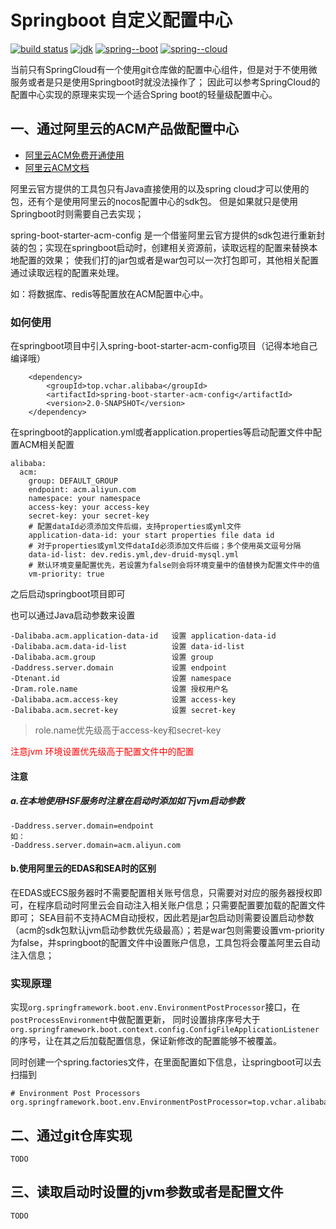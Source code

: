 # Springboot 自定义配置中心

[![build status](https://img.shields.io/badge/build-2.0-green)]()
[![jdk](https://img.shields.io/badge/jdk-1.8-green)]()
[![spring--boot](https://img.shields.io/badge/spring--boot-2.1.9-green)]()
[![spring--cloud](https://img.shields.io/badge/config--center-acm-green)]()

当前只有SpringCloud有一个使用git仓库做的配置中心组件，但是对于不使用微服务或者是只是使用Springboot时就没法操作了；
因此可以参考SpringCloud的配置中心实现的原理来实现一个适合Spring boot的轻量级配置中心。

## 一、通过阿里云的ACM产品做配置中心

* [阿里云ACM免费开通使用](https://promotion.aliyun.com/ntms/yunparter/invite.html?userCode=yk3sqxxe)
* [阿里云ACM文档](https://help.aliyun.com/product/59604.html)

阿里云官方提供的工具包只有Java直接使用的以及spring cloud才可以使用的包，还有个是使用阿里云的nocos配置中心的sdk包。
但是如果就只是使用Springboot时则需要自己去实现；

spring-boot-starter-acm-config 是一个借鉴阿里云官方提供的sdk包进行重新封装的包；实现在springboot启动时，创建相关资源前，读取远程的配置来替换本地配置的效果；
使我们打的jar包或者是war包可以一次打包即可，其他相关配置通过读取远程的配置来处理。

如：将数据库、redis等配置放在ACM配置中心中。

### 如何使用
在springboot项目中引入spring-boot-starter-acm-config项目（记得本地自己编译哦）
        
        <dependency>
            <groupId>top.vchar.alibaba</groupId>
            <artifactId>spring-boot-starter-acm-config</artifactId>
            <version>2.0-SNAPSHOT</version>
        </dependency>

在springboot的application.yml或者application.properties等启动配置文件中配置ACM相关配置

    alibaba:
      acm:
        group: DEFAULT_GROUP
        endpoint: acm.aliyun.com
        namespace: your namespace
        access-key: your access-key
        secret-key: your secret-key
        # 配置dataId必须添加文件后缀，支持properties或yml文件
        application-data-id: your start properties file data id
        # 对于properties或yml文件dataId必须添加文件后缀；多个使用英文逗号分隔
        data-id-list: dev.redis.yml,dev-druid-mysql.yml
        # 默认环境变量配置优先，若设置为false则会将环境变量中的值替换为配置文件中的值
        vm-priority: true
        
之后启动springboot项目即可


也可以通过Java启动参数来设置

    -Dalibaba.acm.application-data-id   设置 application-data-id
    -Dalibaba.acm.data-id-list          设置 data-id-list
    -Dalibaba.acm.group                 设置 group
    -Daddress.server.domain             设置 endpoint
    -Dtenant.id                         设置 namespace
    -Dram.role.name                     设置 授权用户名
    -Dalibaba.acm.access-key            设置 access-key
    -Dalibaba.acm.secret-key            设置 secret-key

> role.name优先级高于access-key和secret-key
    
<span style="color:red">注意jvm 环境设置优先级高于配置文件中的配置</span>

#### 注意
##### a.在本地使用HSF服务时注意在启动时添加如下jvm启动参数

    -Daddress.server.domain=endpoint
    如：
    -Daddress.server.domain=acm.aliyun.com
#### b.使用阿里云的EDAS和SEA时的区别
在EDAS或ECS服务器时不需要配置相关账号信息，只需要对对应的服务器授权即可，在程序启动时阿里云会自动注入相关账户信息；只需要配置要加载的配置文件即可；
SEA目前不支持ACM自动授权，因此若是jar包启动则需要设置启动参数（acm的sdk包默认jvm启动参数优先级最高）；若是war包则需要设置vm-priority为false，并springboot的配置文件中设置账户信息，工具包将会覆盖阿里云自动注入信息；

### 实现原理
实现``org.springframework.boot.env.EnvironmentPostProcessor``接口，在```postProcessEnvironment```中做配置更新，
同时设置排序序号大于```org.springframework.boot.context.config.ConfigFileApplicationListener```的序号，让在其之后加载配置信息，保证新修改的配置能够不被覆盖。

同时创建一个spring.factories文件，在里面配置如下信息，让springboot可以去扫描到

    # Environment Post Processors
    org.springframework.boot.env.EnvironmentPostProcessor=top.vchar.alibaba.acm.ACMConfigEnvironmentPostProcessor


## 二、通过git仓库实现
    TODO
## 三、读取启动时设置的jvm参数或者是配置文件
    TODO